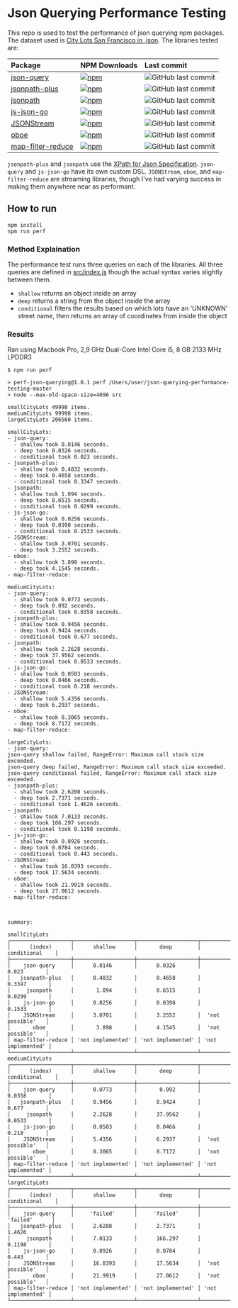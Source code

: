 # Json Querying Performance Testing

This repo is used to test the performance of json querying npm packages. The dataset used is [City Lots San Francisco in .json](https://github.com/zemirco/sf-city-lots-json).
The libraries tested are:

| Package                                                              | NPM Downloads                                                                                                  | Last commit                                                                                        |
| :--                                                                  | :--                                                                                                            | :--                                                                                                |
| [json-query](https://www.npmjs.com/package/json-query)               | [![npm](https://img.shields.io/npm/dw/json-query.svg)](https://www.npmjs.com/package/json-query)               | ![GitHub last commit](https://img.shields.io/github/last-commit/mmckegg/json-query.svg)            |
| [jsonpath-plus](https://www.npmjs.com/package/jsonpath-plus)         | [![npm](https://img.shields.io/npm/dw/jsonpath-plus.svg)](https://www.npmjs.com/package/jsonpath-plus)         | ![GitHub last commit](https://img.shields.io/github/last-commit/s3u/JSONPath.svg)                  |
| [jsonpath](https://www.npmjs.com/package/jsonpath)                   | [![npm](https://img.shields.io/npm/dw/jsonpath.svg)](https://www.npmjs.com/package/jsonpath)                   | ![GitHub last commit](https://img.shields.io/github/last-commit/dchester/jsonpath.svg)             |
| [js-json-go](https://www.npmjs.com/package/js-json-go)                   | [![npm](https://img.shields.io/npm/dw/js-json-go.svg)](https://www.npmjs.com/package/jg-json-go)                   | ![GitHub last commit](https://img.shields.io/github/last-commit/JG-1202/js-json-go.svg)             |
| [JSONStream](https://www.npmjs.com/package/JSONStream)               | [![npm](https://img.shields.io/npm/dw/JSONStream.svg)](https://www.npmjs.com/package/JSONStream)               | ![GitHub last commit](https://img.shields.io/github/last-commit/dominictarr/JSONStream.svg)        |
| [oboe](https://www.npmjs.com/package/oboe)                           | [![npm](https://img.shields.io/npm/dw/oboe.svg)](https://www.npmjs.com/package/oboe)                           | ![GitHub last commit](https://img.shields.io/github/last-commit/jimhigson/oboe.js.svg)             |
| [map-filter-reduce](https://www.npmjs.com/package/map-filter-reduce) | [![npm](https://img.shields.io/npm/dw/map-filter-reduce.svg)](https://www.npmjs.com/package/map-filter-reduce) | ![GitHub last commit](https://img.shields.io/github/last-commit/dominictarr/map-filter-reduce.svg) |

`jsonpath-plus` and `jsonpath` use the [XPath for Json Specification](https://goessner.net/articles/JsonPath).
`json-query` and `js-json-go` have its own custom DSL. `JSONStream`, `oboe`, and `map-filter-reduce` are streaming libraries, though I've had varying success in making them anywhere near as performant.

## How to run

```
npm install
npm run perf
```

### Method Explaination

The performance test runs three queries on each of the libraries. All three queries are defined in
[src/index.js](./src/index.js) though the actual syntax varies slightly between them.

- `shallow` returns an object inside an array
- `deep` returns a string from the object inside the array
- `conditional` filters the results based on which lots have an 'UNKNOWN' street name, then returns an array
  of coordinates from inside the object

### Results

Ran using Macbook Pro, 2,9 GHz Dual-Core Intel Core i5, 8 GB 2133 MHz LPDDR3

```
$ npm run perf

> perf-json-querying@1.0.1 perf /Users/user/json-querying-performance-testing-master
> node --max-old-space-size=4096 src

smallCityLots 49998 items.
mediumCityLots 99998 items.
largeCityLots 206560 items.

smallCityLots:
- json-query:
  - shallow took 0.0146 seconds.
  - deep took 0.0326 seconds.
  - conditional took 0.023 seconds.
- jsonpath-plus:
  - shallow took 0.4832 seconds.
  - deep took 0.4658 seconds.
  - conditional took 0.3347 seconds.
- jsonpath:
  - shallow took 1.094 seconds.
  - deep took 8.6515 seconds.
  - conditional took 0.0299 seconds.
- js-json-go:
  - shallow took 0.0256 seconds.
  - deep took 0.0398 seconds.
  - conditional took 0.1533 seconds.
- JSONStream:
  - shallow took 3.0701 seconds.
  - deep took 3.2552 seconds.
- oboe:
  - shallow took 3.898 seconds.
  - deep took 4.1545 seconds.
- map-filter-reduce:

mediumCityLots:
- json-query:
  - shallow took 0.0773 seconds.
  - deep took 0.092 seconds.
  - conditional took 0.0358 seconds.
- jsonpath-plus:
  - shallow took 0.9456 seconds.
  - deep took 0.9424 seconds.
  - conditional took 0.677 seconds.
- jsonpath:
  - shallow took 2.2628 seconds.
  - deep took 37.9562 seconds.
  - conditional took 0.0533 seconds.
- js-json-go:
  - shallow took 0.0503 seconds.
  - deep took 0.0466 seconds.
  - conditional took 0.218 seconds.
- JSONStream:
  - shallow took 5.4356 seconds.
  - deep took 6.2937 seconds.
- oboe:
  - shallow took 8.3065 seconds.
  - deep took 8.7172 seconds.
- map-filter-reduce:

largeCityLots:
- json-query:
json-query shallow failed, RangeError: Maximum call stack size exceeded.
json-query deep failed, RangeError: Maximum call stack size exceeded.
json-query conditional failed, RangeError: Maximum call stack size exceeded.
- jsonpath-plus:
  - shallow took 2.6208 seconds.
  - deep took 2.7371 seconds.
  - conditional took 1.4626 seconds.
- jsonpath:
  - shallow took 7.0133 seconds.
  - deep took 166.297 seconds.
  - conditional took 0.1198 seconds.
- js-json-go:
  - shallow took 0.0926 seconds.
  - deep took 0.0784 seconds.
  - conditional took 0.443 seconds.
- JSONStream:
  - shallow took 16.8393 seconds.
  - deep took 17.5634 seconds.
- oboe:
  - shallow took 21.9919 seconds.
  - deep took 27.0612 seconds.
- map-filter-reduce:



summary:

smallCityLots
┌───────────────────┬───────────────────┬───────────────────┬───────────────────┐
│      (index)      │      shallow      │       deep        │    conditional    │
├───────────────────┼───────────────────┼───────────────────┼───────────────────┤
│    json-query     │      0.0146       │      0.0326       │       0.023       │
│   jsonpath-plus   │      0.4832       │      0.4658       │      0.3347       │
│     jsonpath      │       1.094       │      8.6515       │      0.0299       │
│    js-json-go     │      0.0256       │      0.0398       │      0.1533       │
│    JSONStream     │      3.0701       │      3.2552       │  'not possible'   │
│       oboe        │       3.898       │      4.1545       │  'not possible'   │
│ map-filter-reduce │ 'not implemented' │ 'not implemented' │ 'not implemented' │
└───────────────────┴───────────────────┴───────────────────┴───────────────────┘
mediumCityLots
┌───────────────────┬───────────────────┬───────────────────┬───────────────────┐
│      (index)      │      shallow      │       deep        │    conditional    │
├───────────────────┼───────────────────┼───────────────────┼───────────────────┤
│    json-query     │      0.0773       │       0.092       │      0.0358       │
│   jsonpath-plus   │      0.9456       │      0.9424       │       0.677       │
│     jsonpath      │      2.2628       │      37.9562      │      0.0533       │
│    js-json-go     │      0.0503       │      0.0466       │       0.218       │
│    JSONStream     │      5.4356       │      6.2937       │  'not possible'   │
│       oboe        │      8.3065       │      8.7172       │  'not possible'   │
│ map-filter-reduce │ 'not implemented' │ 'not implemented' │ 'not implemented' │
└───────────────────┴───────────────────┴───────────────────┴───────────────────┘
largeCityLots
┌───────────────────┬───────────────────┬───────────────────┬───────────────────┐
│      (index)      │      shallow      │       deep        │    conditional    │
├───────────────────┼───────────────────┼───────────────────┼───────────────────┤
│    json-query     │     'failed'      │     'failed'      │     'failed'      │
│   jsonpath-plus   │      2.6208       │      2.7371       │      1.4626       │
│     jsonpath      │      7.0133       │      166.297      │      0.1198       │
│    js-json-go     │      0.0926       │      0.0784       │       0.443       │
│    JSONStream     │      16.8393      │      17.5634      │  'not possible'   │
│       oboe        │      21.9919      │      27.0612      │  'not possible'   │
│ map-filter-reduce │ 'not implemented' │ 'not implemented' │ 'not implemented' │
└───────────────────┴───────────────────┴───────────────────┴───────────────────┘
```